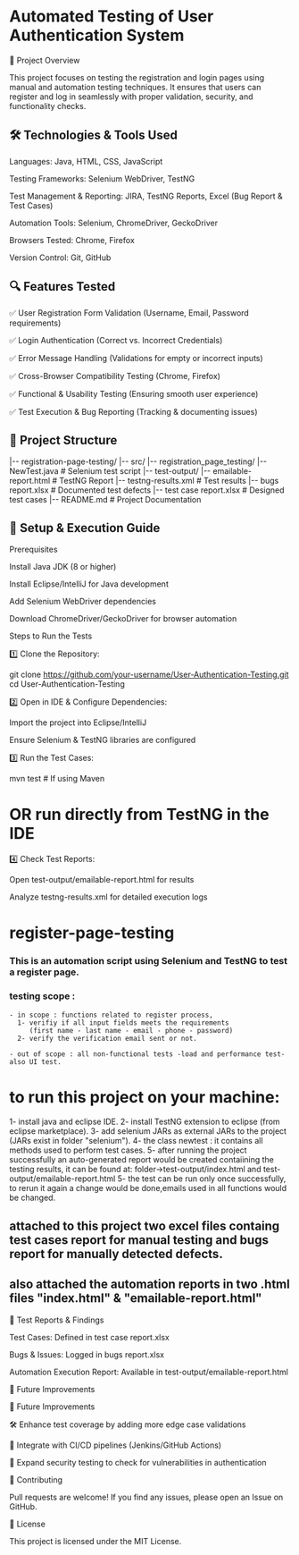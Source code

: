 # Automated Testing of User Authentication System

📌 Project Overview

This project focuses on testing the registration and login pages using manual and 
automation testing techniques. It ensures that users can register and 
log in seamlessly with proper validation, security, and functionality checks.

## 🛠 Technologies & Tools Used

Languages: Java, HTML, CSS, JavaScript

Testing Frameworks: Selenium WebDriver, TestNG

Test Management & Reporting: JIRA, TestNG Reports, Excel (Bug Report & Test Cases)

Automation Tools: Selenium, ChromeDriver, GeckoDriver

Browsers Tested: Chrome, Firefox

Version Control: Git, GitHub

## 🔍 Features Tested

✅ User Registration Form Validation (Username, Email, Password requirements)

✅ Login Authentication (Correct vs. Incorrect Credentials)

✅ Error Message Handling (Validations for empty or incorrect inputs)

✅ Cross-Browser Compatibility Testing (Chrome, Firefox)

✅ Functional & Usability Testing (Ensuring smooth user experience)

✅ Test Execution & Bug Reporting (Tracking & documenting issues)

## 📂 Project Structure

|-- registration-page-testing/
    |-- src/
        |-- registration_page_testing/
            |-- NewTest.java  # Selenium test script
    |-- test-output/
        |-- emailable-report.html  # TestNG Report
        |-- testng-results.xml  # Test results
    |-- bugs report.xlsx  # Documented test defects
    |-- test case report.xlsx  # Designed test cases
    |-- README.md  # Project Documentation
    
    
## 🚀 Setup & Execution Guide

Prerequisites

Install Java JDK (8 or higher)

Install Eclipse/IntelliJ for Java development

Add Selenium WebDriver dependencies

Download ChromeDriver/GeckoDriver for browser automation



Steps to Run the Tests

1️⃣ Clone the Repository:

git clone https://github.com/your-username/User-Authentication-Testing.git
cd User-Authentication-Testing

2️⃣ Open in IDE & Configure Dependencies:

Import the project into Eclipse/IntelliJ

Ensure Selenium & TestNG libraries are configured

3️⃣ Run the Test Cases:

mvn test  # If using Maven
# OR run directly from TestNG in the IDE

4️⃣ Check Test Reports:

Open test-output/emailable-report.html for results

Analyze testng-results.xml for detailed execution logs




# register-page-testing
### This is an automation script using Selenium and TestNG to test a register page.

### testing scope : 
    - in scope : functions related to register process,
      1- verifiy if all input fields meets the requirements 
         (first name - last name - email - phone - password)
      2- verify the verification email sent or not.
      
    - out of scope : all non-functional tests -load and performance test- also UI test.


# to run this project on your machine:
1- install java and eclipse IDE.
2- install TestNG extension to eclipse (from eclipse marketplace). 
3- add selenium JARs as external JARs to the project (JARs exist in folder "selenium").
4- the class newtest : it contains all methods used to perform test cases.
5- after running the project successfully an auto-generated report would be created contaiining the testing results, it can be found at:
    folder->test-output/index.html and test-output/emailable-report.html
5- the test can be run only once successfully, to rerun it again a change would be done,emails used in all functions would be changed.

## attached to this project two excel files containg test cases report for manual testing and bugs report for manually detected defects.
## also attached the automation reports in two .html files "index.html" & "emailable-report.html"


📝 Test Reports & Findings

Test Cases: Defined in test case report.xlsx

Bugs & Issues: Logged in bugs report.xlsx

Automation Execution Report: Available in test-output/emailable-report.html



📢 Future Improvements

📢 Future Improvements

🛠 Enhance test coverage by adding more edge case validations

🚀 Integrate with CI/CD pipelines (Jenkins/GitHub Actions)

🔐 Expand security testing to check for vulnerabilities in authentication


🤝 Contributing

Pull requests are welcome! If you find any issues, please open an Issue on GitHub.

📜 License

This project is licensed under the MIT License.

  
